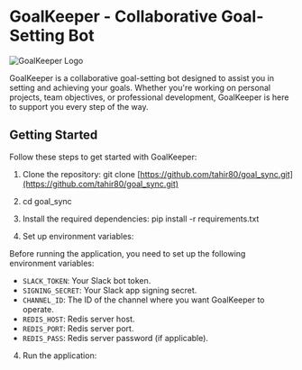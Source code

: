 # GoalKeeper - Collaborative Goal-Setting Bot

![GoalKeeper Logo](https://example.com/goalkeeper_logo.png)

GoalKeeper is a collaborative goal-setting bot designed to assist you in setting and achieving your goals. Whether you're working on personal projects, team objectives, or professional development, GoalKeeper is here to support you every step of the way.

## Getting Started

Follow these steps to get started with GoalKeeper:

1. Clone the repository: git clone [https://github.com/tahir80/goal_sync.git](https://github.com/tahir80/goal_sync.git)
2. cd goal_sync
3. Install the required dependencies: pip install -r requirements.txt

3. Set up environment variables:

Before running the application, you need to set up the following environment variables:

- `SLACK_TOKEN`: Your Slack bot token.
- `SIGNING_SECRET`: Your Slack app signing secret.
- `CHANNEL_ID`: The ID of the channel where you want GoalKeeper to operate.
- `REDIS_HOST`: Redis server host.
- `REDIS_PORT`: Redis server port.
- `REDIS_PASS`: Redis server password (if applicable).

4. Run the application:






